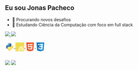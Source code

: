 ## Eu sou Jonas Pacheco

- 🔭 Procurando novos desafios
- 🌱 Estudando Ciência da Computação com foco em full stack

<div>
  <a href="https://github.com/Pacheco-Jonas">
  <img height="180em" src="https://github-readme-stats.vercel.app/api?username=Pacheco-Jonas&show_icons=true&theme=dark&include_all_commits=true&cont_private=true"/>
  <img height="180em" src="https://github-readme-stats.vercel.app/api/top-langs/?username=Pacheco-Jonas&layout=compact&langs_count=168&theme=dark"/>
</div>  

<div style="display: inline_block"><br>
  <img align="center" alt="Jonas-Py" height="30" width"40" src="https://raw.githubusercontent.com/devicons/devicon/master/icons/python/python-original.svg">
  <img align="center" alt="Jonas-Js" height="30" width"40" src="https://raw.githubusercontent.com/devicons/devicon/master/icons/javascript/javascript-plain.svg">
  <img align="center" alt="Jonas-Js" height="30" width"40" src="https://raw.githubusercontent.com/devicons/devicon/master/icons/html5/html5-original.svg">
  <img align="center" alt="Jonas-Js" height="30" width"40" src="https://raw.githubusercontent.com/devicons/devicon/master/icons/css3/css3-original.svg">
</div> 

##

<div>
  <a href = "mailto:pachecoo.jonass@gmail.com"><img src="https://img.shields.io/badge/-Gmail-%23333?style=for-the-bedge&logo=gmail&logoColor=white" target="_blank"></a>
  <a href = "https://www.linkedin.com/in/jonas-pacheco-090644110" target="_blank"><img src="https://img.shields.io/badge/-LinkedIn-%23007785?style=for-the-badge&logo=linkedin&logoColor=white" target="_blank"></a>

  
  
           
          

  
  
  

